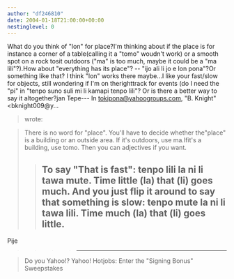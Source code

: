 ```yaml
---
author: "df246810"
date: 2004-01-18T21:00:00+00:00
nestinglevel: 0
---
```

What do you think of "lon" for place?I'm thinking about if the place is for instance a corner of a table(calling it a "tomo" woudn't work) or a smooth spot on a rock tosit outdoors ("ma" is too much, maybe it could be a "ma lili"?).How about "everything has its place"? --
 "ijo ali li jo e lon pona"?Or something like that? I think "lon" works there maybe...I like your fast/slow for objects, still wondering if I'm on therighttrack for events (do I need the "pi" in "tenpo suno suli mi li kamapi tenpo lili"? Or is there a better way to say it altogether?jan Tepe---
 In [tokipona@yahoogroups.com](mailto://tokipona@yahoogroups.com), "B. Knight" <bknight009@y...
>wrote:

> There is no word for "place". You'll have to decide whether the"place" is a building or an outside area. If it's outdoors, use ma.Ifit's a building, use tomo. Then you can adjectives if you want.
>> To say "That is fast":
> tenpo lili la ni li tawa mute.
> Time little (la) that (li) goes much.
>> And you just flip it around to say that something is slow:
> tenpo mute la ni li tawa lili.
> Time much (la) that (li) goes little.
>> --
 Pije
>>>> ---------------------------------

> Do you Yahoo!?
> Yahoo! Hotjobs: Enter the "Signing Bonus" Sweepstakes
